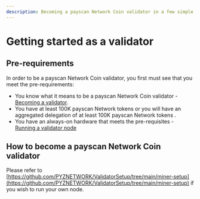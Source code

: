 ```yaml
---
description: Becoming a payscan Network Coin validator in a few simple steps
---
```


# Getting started as a validator

## Pre-requirements

In order to be a payscan Network Coin validator, you first must see that you meet the pre-requirements:

* You know what it means to be a payscan Network Coin validator - [Becoming a validator](how-to-become-a-validator.md#what-it-means-to-be-a-validator).
* You have at least 100K payscan Network tokens or you will have an aggregated delegation of at least 100K payscan Network tokens .
* You have an always-on hardware that meets the pre-requisites - [Running a validator node](run-your-own-validator.md#pre-requisites)

## How to become a payscan Network Coin validator

Please refer to [https://github.com/PYZNETWORK/ValidatorSetup/tree/main/miner-setup](https://github.com/PYZNETWORK/ValidatorSetup/tree/main/miner-setup) if you wish to run your own node.

